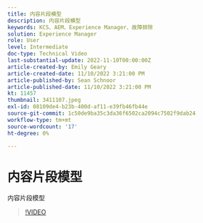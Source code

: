 ```yaml
---
title: 内容片段模型
description: 内容片段模型
keywords: KCS、AEM、Experience Manager、故障排除
solution: Experience Manager
role: User
level: Intermediate
doc-type: Technical Video
last-substantial-update: 2022-11-10T00:00:00Z
article-created-by: Emily Geary
article-created-date: 11/10/2022 3:21:00 PM
article-published-by: Sean Schnoor
article-published-date: 11/10/2022 3:21:00 PM
kt: 11457
thumbnail: 3411107.jpeg
exl-id: 08109de4-b23b-400d-af11-e39fb46fb44e
source-git-commit: 1c50de9ba35c3da36f6502ca2094c7502f9dab24
workflow-type: tm+mt
source-wordcount: '17'
ht-degree: 0%

---
```


# 内容片段模型

内容片段模型

>[!VIDEO](https://video.tv.adobe.com/v/3411107/?quality=12&learn=on)
